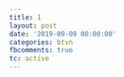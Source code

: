 ```yaml
---
title: 1
layout: post
date: '2019-09-09 00:00:00'
categories: btvn
fbcomments: true
tc: active
---
```

